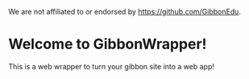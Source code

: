 We are not affiliated to or endorsed by https://github.com/GibbonEdu.

# Welcome to GibbonWrapper!

This is a web wrapper to turn your gibbon site into a web app!
